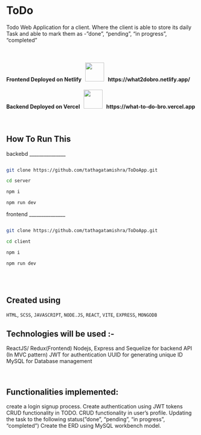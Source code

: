 # ToDo
Todo Web Application for a client. Where the client is able to store its daily Task and able to mark them as  -”done”, “pending”, “in progress”, “completed”

<br>
<h4 align="left">
  Frontend Deployed on Netlify &#160; <img src="https://media.giphy.com/media/FbUuPsOW3oOCdAHexF/giphy.gif" width="50"> &#160; https://what2dobro.netlify.app/
</h4>
<h4 align="left">
  Backend Deployed on Vercel &#160; <img src="https://media.giphy.com/media/FbUuPsOW3oOCdAHexF/giphy.gif" width="50"> &#160; https://what-to-do-bro.vercel.app
</h4>
<br>

## How To Run This

backebd _______________
```bash

git clone https://github.com/tathagatamishra/ToDoApp.git

cd server

npm i

npm run dev

```

frontend _______________
```bash

git clone https://github.com/tathagatamishra/ToDoApp.git

cd client

npm i

npm run dev

```

<br><br>

## Created using 

`HTML`, `SCSS`, `JAVASCRIPT`, `NODE.JS`, `REACT`, `VITE`, `EXPRESS`, `MONGODB`

## Technologies will be used :-

ReactJS/ Redux(Frontend)
Nodejs, Express and Sequelize for backend API (In MVC pattern)
JWT for authentication
UUID for generating unique ID
MySQL for Database management
 
<br>

## Functionalities implemented:

create a login signup process.
Create authentication using JWT tokens
CRUD functionality in TODO.
CRUD functionality in user’s profile.
Updating the task to the following status(”done”, “pending”, “in progress”, “completed”)
Create the ERD using MySQL workbench model.
